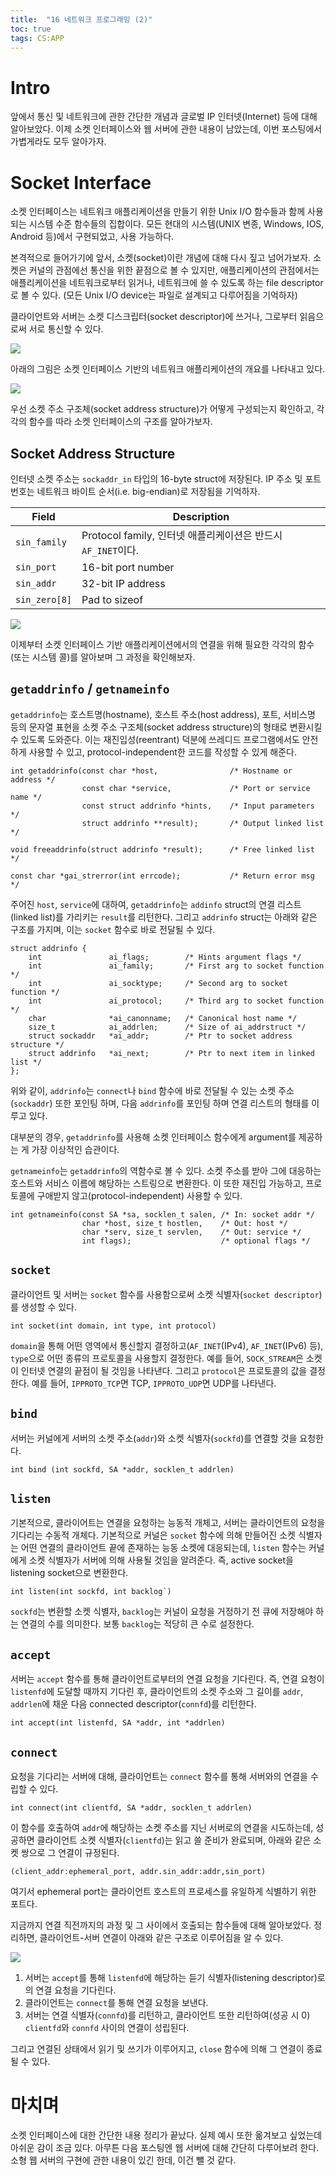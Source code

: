 ```yaml
---
title:  "16 네트워크 프로그래밍 (2)"
toc: true
tags: CS:APP
---
```


# Intro
앞에서 통신 및 네트워크에 관한 간단한 개념과 글로벌 IP 인터넷(Internet) 등에 대해 알아보았다. 이제 소켓 인터페이스와 웹 서버에 관한 내용이 남았는데, 이번 포스팅에서 가볍게라도 모두 알아가자.


# Socket Interface
소켓 인터페이스는 네트워크 애플리케이션을 만들기 위한 Unix I/O 함수들과 함께 사용되는 시스템 수준 함수들의 집합이다. 모든 현대의 시스템(UNIX 변종, Windows, IOS, Android 등)에서 구현되었고, 사용 가능하다.

본격적으로 들어가기에 앞서, 소켓(socket)이란 개념에 대해 다시 짚고 넘어가보자. 소켓은 커널의 관점에선 통신을 위한 끝점으로 볼 수 있지만, 애플리케이션의 관점에서는 애플리케이션을 네트워크로부터 읽거나, 네트워크에 쓸 수 있도록 하는 file descriptor로 볼 수 있다. (모든 Unix I/O device는 파일로 설계되고 다루어짐을 기억하자)

클라이언트와 서버는 소켓 디스크립터(socket descriptor)에 쓰거나, 그로부터 읽음으로써 서로 통신할 수 있다.

![](/imgs/csapp/88.png)

아래의 그림은 소켓 인터페이스 기반의 네트워크 애플리케이션의 개요를 나타내고 있다.

![](/imgs/csapp/89.png)

우선 소켓 주소 구조체(socket address structure)가 어떻게 구성되는지 확인하고, 각각의 함수를 따라 소켓 인터페이스의 구조를 알아가보자.

## Socket Address Structure
인터넷 소켓 주소는 `sockaddr_in` 타입의 16-byte struct에 저장된다. IP 주소 및 포트 번호는 네트워크 바이트 순서(i.e. big-endian)로 저장됨을 기억하자.

Field | Description
---|---
`sin_family` | Protocol family, 인터넷 애플리케이션은 반드시 `AF_INET`이다.
`sin_port` | 16-bit port number
`sin_addr` | 32-bit IP address
`sin_zero[8]` | Pad to sizeof

![](/imgs/csapp/90.png)

이제부터 소켓 인터페이스 기반 애플리케이션에서의 연결을 위해 필요한 각각의 함수(또는 시스템 콜)를 알아보며 그 과정을 확인해보자.

## `getaddrinfo` / `getnameinfo`
`getaddrinfo`는 호스트명(hostname), 호스트 주소(host address), 포트, 서비스명 등의 문자열 표현을 소켓 주소 구조체(socket address structure)의 형태로 변환시킬 수 있도록 도와준다. 이는 재진입성(reentrant) 덕분에 쓰레디드 프로그램에서도 안전하게 사용할 수 있고, protocol-independent한 코드를 작성할 수 있게 해준다.

    int getaddrinfo(const char *host,                /* Hostname or address */
                    const char *service,             /* Port or service name */ 
                    const struct addrinfo *hints,    /* Input parameters */ 
                    struct addrinfo **result);       /* Output linked list */

    void freeaddrinfo(struct addrinfo *result);      /* Free linked list */
    
    const char *gai_strerror(int errcode);           /* Return error msg */ 
 
주어진 `host`, `service`에 대하여, `getaddrinfo`는 `addinfo` struct의 연결 리스트(linked list)를 가리키는 `result`를 리턴한다. 그리고 `addrinfo` struct는 아래와 같은 구조를 가지며, 이는 `socket` 함수로 바로 전달될 수 있다.

    struct addrinfo { 
        int               ai_flags;        /* Hints argument flags */
        int               ai_family;       /* First arg to socket function */
        int               ai_socktype;     /* Second arg to socket function */
        int               ai_protocol;     /* Third arg to socket function  */
        char              *ai_canonname;   /* Canonical host name */
        size_t            ai_addrlen;      /* Size of ai_addrstruct */
        struct sockaddr   *ai_addr;        /* Ptr to socket address structure */
        struct addrinfo   *ai_next;        /* Ptr to next item in linked list */
    };

위와 같이, `addrinfo`는 `connect`나 `bind` 함수에 바로 전달될 수 있는 소켓 주소(`sockaddr`) 또한 포인팅 하며, 다음 `addrinfo`를 포인팅 하며 연결 리스트의 형태를 이루고 있다.

대부분의 경우, `getaddrinfo`를 사용해 소켓 인터페이스 함수에게 argument를 제공하는 게 가장 이상적인 습관이다.

`getnameinfo`는 `getaddrinfo`의 역함수로 볼 수 있다. 소켓 주소를 받아 그에 대응하는 호스트와 서비스 이름에 해당하는 스트링으로 변환한다. 이 또한 재진입 가능하고, 프로토콜에 구애받지 않고(protocol-independent) 사용할 수 있다.

    int getnameinfo(const SA *sa, socklen_t salen, /* In: socket addr */
                    char *host, size_t hostlen,    /* Out: host */
                    char *serv, size_t servlen,    /* Out: service */
                    int flags);                    /* optional flags */

## `socket`
클라이언트 및 서버는 `socket` 함수를 사용함으로써 소켓 식별자(`socket descriptor`)를 생성할 수 있다.

    int socket(int domain, int type, int protocol)

`domain`을 통해 어떤 영역에서 통신할지 결정하고(`AF_INET`(IPv4), `AF_INET`(IPv6) 등), `type`으로 어떤 종류의 프로토콜을 사용할지 결정한다. 예를 들어, `SOCK_STREAM`은 소켓이 인터넷 연결의 끝점이 될 것임을 나타낸다. 그리고 `protocol`은 프로토콜의 값을 결정한다. 예를 들어, `IPPROTO_TCP`면 TCP, `IPPROTO_UDP`면 UDP를 나타낸다.

## `bind`
서버는 커널에게 서버의 소켓 주소(`addr`)와 소켓 식별자(`sockfd`)를 연결할 것을 요청한다.

    int bind (int sockfd, SA *addr, socklen_t addrlen)
    
## `listen`
기본적으로, 클라이어트는 연결을 요청하는 능동적 개체고, 서버는 클라이언트의 요청을 기다리는 수동적 개체다. 기본적으로 커널은 `socket` 함수에 의해 만들어진 소켓 식별자는 어떤 연결의 클라이언트 끝에 존재하는 능동 소켓에 대응되는데, `listen` 함수는 커널에게 소켓 식별자가 서버에 의해 사용될 것임을 알려준다. 즉, active socket을 listening socket으로 변환한다.

    int listen(int sockfd, int backlog`)

`sockfd`는 변환할 소켓 식별자, `backlog`는 커널이 요청을 거정하기 전 큐에 저장해야 하는 연결의 수를 의미한다. 보통 `backlog`는 적당히 큰 수로 설정한다.

## `accept`
서버는 `accept` 함수를 통해 클라이언트로부터의 연결 요청을 기다린다. 즉, 연결 요청이 `listenfd`에 도달할 때까지 기다린 후, 클라이언트의 소켓 주소와 그 길이를 `addr`, `addrlen`에 채운 다음 connected descriptor(`connfd`)를 리턴한다.

    int accept(int listenfd, SA *addr, int *addrlen)

## `connect`
요청을 기다리는 서버에 대해, 클라이언트는 `connect` 함수를 통해 서버와의 연결을 수립할 수 있다.

    int connect(int clientfd, SA *addr, socklen_t addrlen)
    
이 함수를 호출하여 `addr`에 해당하는 소켓 주소를 지닌 서버로의 연결을 시도하는데, 성공하면 클라이언트 소켓 식별자(`clientfd`)는 읽고 쓸 준비가 완료되며, 아래와 같은 소켓 쌍으로 그 연결이 규정된다.

    (client_addr:ephemeral_port, addr.sin_addr:addr,sin_port)

여기서 ephemeral port는 클라이언트 호스트의 프로세스를 유일하게 식별하기 위한 포트다.

지금까지 연결 직전까지의 과정 및 그 사이에서 호출되는 함수들에 대해 알아보았다. 정리하면, 클라이언트-서버 연결이 아래와 같은 구조로 이루어짐을 알 수 있다.

![](/imgs/csapp/91.png)

1. 서버는 `accept`를 통해 `listenfd`에 해당하는 듣기 식별자(listening descriptor)로의 연결 요청을 기다린다.
2. 클라이언트는 `connect`를 통해 연결 요청을 보낸다.
3. 서버는 연결 식별자(`connfd`)를 리턴하고, 클라이언트 또한 리턴하여(성공 시 0) `clientfd`와 `connfd` 사이의 연결이 성립된다.

그리고 연결된 상태에서 읽기 및 쓰기가 이루어지고, `close` 함수에 의해 그 연결이 종료될 수 있다.


# 마치며
소켓 인터페이스에 대한 간단한 내용 정리가 끝났다. 실제 예시 또한 옮겨보고 싶었는데 아쉬운 감이 조금 있다. 아무튼 다음 포스팅엔 웹 서버에 대해 간단히 다루어보려 한다. 소형 웹 서버의 구현에 관한 내용이 있긴 한데, 이건 뺄 것 같다.
